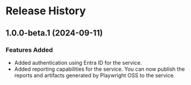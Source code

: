 # Release History

## 1.0.0-beta.1 (2024-09-11)

### Features Added

- Added authentication using Entra ID for the service.
- Added reporting capabilities for the service. You can now publish the reports and artifacts generated by Playwright OSS to the service.